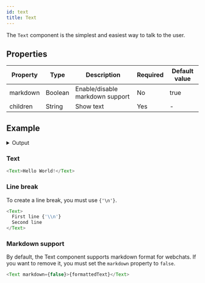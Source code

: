 ```yaml
---
id: text
title: Text
---
```


The `Text` component is the simplest and easiest way to talk to the user.

## Properties

| Property | Type    | Description                     | Required | Default value |
| -------- | ------- | ------------------------------- | -------- | ------------- |
| markdown | Boolean | Enable/disable markdown support | No       | true          |
| children | String  | Show text                       | Yes      | -             |

## Example

<details>
<summary>Output</summary>

![](https://botonic-doc-static.netlify.com/images/components_text.png)

</details>

### Text

```javascript
<Text>Hello World!</Text>
```

### Line break

To create a line break, you must use `{'\n'}`.

```javascript
<Text>
  First line {'\\n'}
  Second line
</Text>
```

### Markdown support

By default, the Text component supports markdown format for webchats. If you want to remove it, you must set the `markdown` property to `false`.

```javascript
<Text markdown={false}>{formattedText}</Text>
```
